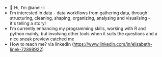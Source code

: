 - 👋 Hi, I’m @anel-li
- I’m interested in data - data workflows from gathering data, through structuring, cleaning, shaping, organizing, analysing and visualising - it's telling a story!
- I’m currently enhancing my programming skills, working with R and python mainly, but involving other tools when it suits the questions and a nice sneak preview catched me
- How to reach me? via linkedIn (https://www.linkedin.com/in/elisabeth-linek-72898922)

<!---
anel-li/anel-li is a ✨ special ✨ repository because its `README.md` (this file) appears on your GitHub profile.
You can click the Preview link to take a look at your changes.
--->
